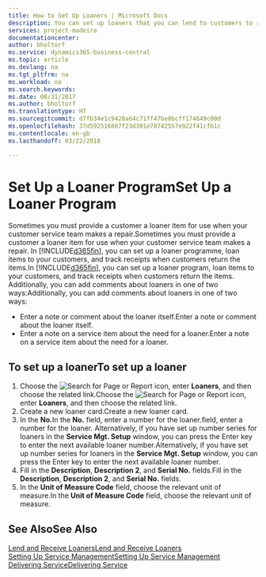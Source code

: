 ```yaml
---
title: How to Set Up Loaners | Microsoft Docs
description: You can set up loaners that you can lend to customers to replace service items while they are in service.
services: project-madeira
documentationcenter: 
author: bholtorf
ms.service: dynamics365-business-central
ms.topic: article
ms.devlang: na
ms.tgt_pltfrm: na
ms.workload: na
ms.search.keywords: 
ms.date: 08/31/2017
ms.author: bholtorf
ms.translationtype: HT
ms.sourcegitcommit: d7fb34e1c9428a64c71ff47be8bcff174649c00d
ms.openlocfilehash: 37d592516807f23d301e78742557e922f41cfb1c
ms.contentlocale: en-gb
ms.lasthandoff: 03/22/2018

---
```

# <a name="set-up-a-loaner-program"></a><span data-ttu-id="46397-103">Set Up a Loaner Program</span><span class="sxs-lookup"><span data-stu-id="46397-103">Set Up a Loaner Program</span></span>
<span data-ttu-id="46397-104">Sometimes you must provide a customer a loaner item for use when your customer service team makes a repair.</span><span class="sxs-lookup"><span data-stu-id="46397-104">Sometimes you must provide a customer a loaner item for use when your customer service team makes a repair.</span></span> <span data-ttu-id="46397-105">In [!INCLUDE[d365fin](includes/d365fin_md.md)], you can set up a loaner programme, loan items to your customers, and track receipts when customers return the items.</span><span class="sxs-lookup"><span data-stu-id="46397-105">In [!INCLUDE[d365fin](includes/d365fin_md.md)], you can set up a loaner program, loan items to your customers, and track receipts when customers return the items.</span></span> <span data-ttu-id="46397-106">Additionally, you can add comments about loaners in one of two ways:</span><span class="sxs-lookup"><span data-stu-id="46397-106">Additionally, you can add comments about loaners in one of two ways:</span></span>  
  
* <span data-ttu-id="46397-107">Enter a note or comment about the loaner itself.</span><span class="sxs-lookup"><span data-stu-id="46397-107">Enter a note or comment about the loaner itself.</span></span>  
* <span data-ttu-id="46397-108">Enter a note on a service item about the need for a loaner.</span><span class="sxs-lookup"><span data-stu-id="46397-108">Enter a note on a service item about the need for a loaner.</span></span>  

## <a name="to-set-up-a-loaner"></a><span data-ttu-id="46397-109">To set up a loaner</span><span class="sxs-lookup"><span data-stu-id="46397-109">To set up a loaner</span></span>  
1. <span data-ttu-id="46397-110">Choose the ![Search for Page or Report](media/ui-search/search_small.png "Search for Page or Report icon") icon, enter **Loaners**, and then choose the related link.</span><span class="sxs-lookup"><span data-stu-id="46397-110">Choose the ![Search for Page or Report](media/ui-search/search_small.png "Search for Page or Report icon") icon, enter **Loaners**, and then choose the related link.</span></span>  
2. <span data-ttu-id="46397-111">Create a new loaner card.</span><span class="sxs-lookup"><span data-stu-id="46397-111">Create a new loaner card.</span></span> 
3. <span data-ttu-id="46397-112">In the **No.**</span><span class="sxs-lookup"><span data-stu-id="46397-112">In the **No.**</span></span> <span data-ttu-id="46397-113">field, enter a number for the loaner.</span><span class="sxs-lookup"><span data-stu-id="46397-113">field, enter a number for the loaner.</span></span> <span data-ttu-id="46397-114">Alternatively, if you have set up number series for loaners in the **Service Mgt. Setup** window, you can press the Enter key to enter the next available loaner number.</span><span class="sxs-lookup"><span data-stu-id="46397-114">Alternatively, if you have set up number series for loaners in the **Service Mgt. Setup** window, you can press the Enter key to enter the next available loaner number.</span></span>  
4. <span data-ttu-id="46397-115">Fill in the **Description**, **Description 2**, and **Serial No.** fields.</span><span class="sxs-lookup"><span data-stu-id="46397-115">Fill in the **Description**, **Description 2**, and **Serial No.** fields.</span></span>  
5. <span data-ttu-id="46397-116">In the **Unit of Measure Code** field, choose the relevant unit of measure.</span><span class="sxs-lookup"><span data-stu-id="46397-116">In the **Unit of Measure Code** field, choose the relevant unit of measure.</span></span>  
  
## <a name="see-also"></a><span data-ttu-id="46397-117">See Also</span><span class="sxs-lookup"><span data-stu-id="46397-117">See Also</span></span>
[<span data-ttu-id="46397-118">Lend and Receive Loaners</span><span class="sxs-lookup"><span data-stu-id="46397-118">Lend and Receive Loaners</span></span>](service-how-to-lend-receive-loaners.md)  
[<span data-ttu-id="46397-119">Setting Up Service Management</span><span class="sxs-lookup"><span data-stu-id="46397-119">Setting Up Service Management</span></span>](service-setup-service.md)  
[<span data-ttu-id="46397-120">Delivering Service</span><span class="sxs-lookup"><span data-stu-id="46397-120">Delivering Service</span></span>](service-deliver-service.md)  


